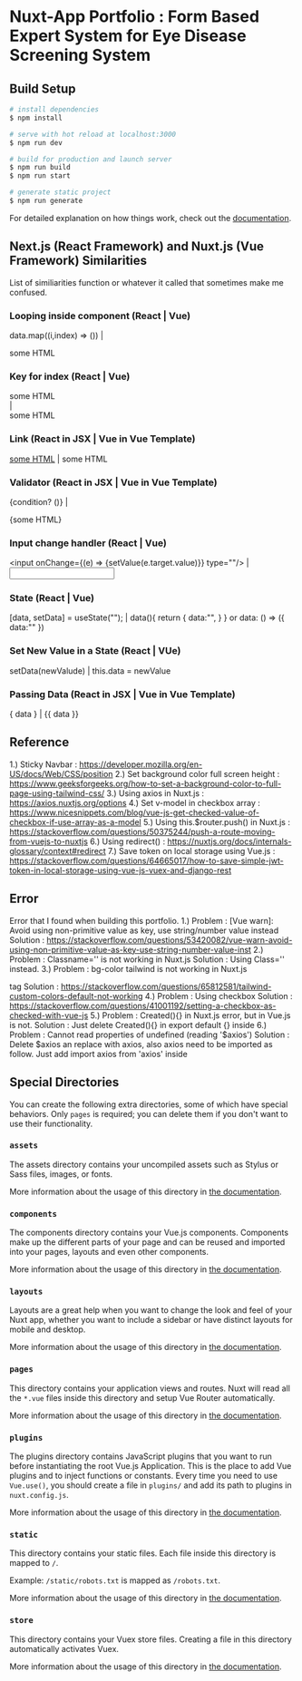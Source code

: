 # Nuxt-App Portfolio : Form Based Expert System for Eye Disease Screening System

## Build Setup

```bash
# install dependencies
$ npm install

# serve with hot reload at localhost:3000
$ npm run dev

# build for production and launch server
$ npm run build
$ npm run start

# generate static project
$ npm run generate
```

For detailed explanation on how things work, check out the [documentation](https://nuxtjs.org).

## Next.js (React Framework) and Nuxt.js (Vue Framework) Similarities

List of similiarities function or whatever it called that sometimes make me confused.

### Looping inside component (React | Vue)
data.map((i,index) => (<some JSX>)) | <div v-for="(i,index) in data">some HTML</div>

### Key for index (React | Vue)
<div key={}>some HTML</div> | <div :key="">some HTML</div>

### Link (React in JSX | Vue in Vue Template)
<a href="">some HTML</a> | <a :href="">some HTML</a>

### Validator (React in JSX | Vue in Vue Template)
{condition? (<some JSX>)} | <div v-if="condition">{some HTML}</div>

### Input change handler (React | Vue)
<input onChange={(e) => {setValue(e.target.value)}} type=""/> | <input v-model="value" type=""/>

### State (React | Vue)
[data, setData] = useState(""); | data(){ return { data:"", } } or data: () => ({ data:"" })

### Set New Value in a State (React | VUe)
setData(newValude) | this.data = newValue

### Passing Data (React in JSX | Vue in Vue Template)
{ data } | {{ data }}

## Reference 

1.) Sticky Navbar : https://developer.mozilla.org/en-US/docs/Web/CSS/position
2.) Set background color full screen height : https://www.geeksforgeeks.org/how-to-set-a-background-color-to-full-page-using-tailwind-css/
3.) Using axios in Nuxt.js : https://axios.nuxtjs.org/options
4.) Set v-model in checkbox array : https://www.nicesnippets.com/blog/vue-js-get-checked-value-of-checkbox-if-use-array-as-a-model
5.) Using this.$router.push() in Nuxt.js : https://stackoverflow.com/questions/50375244/push-a-route-moving-from-vuejs-to-nuxtjs
6.) Using redirect() : https://nuxtjs.org/docs/internals-glossary/context#redirect
7.) Save token on local storage using Vue.js : https://stackoverflow.com/questions/64665017/how-to-save-simple-jwt-token-in-local-storage-using-vue-js-vuex-and-django-rest

## Error

Error that I found when building this portfolio.
1.) Problem : [Vue warn]: Avoid using non-primitive value as key, use string/number value instead
Solution : https://stackoverflow.com/questions/53420082/vue-warn-avoid-using-non-primitive-value-as-key-use-string-number-value-inst
2.) Problem : Classname='' is not working in Nuxt.js
Solution : Using Class='' instead.
3.) Problem : bg-color tailwind is not working in Nuxt.js <main> tag
Solution : https://stackoverflow.com/questions/65812581/tailwind-custom-colors-default-not-working
4.) Problem : Using checkbox
Solution : https://stackoverflow.com/questions/41001192/setting-a-checkbox-as-checked-with-vue-js
5.) Problem : Created(){} in Nuxt.js error, but in Vue.js is not.
Solution : Just delete Created(){} in export default {} inside <script></script>
6.) Problem : Cannot read properties of undefined (reading '$axios')
Solution : Delete $axios an replace with axios, also axios need to be imported as follow. Just add import axios from 'axios' inside <script></script>

## Special Directories

You can create the following extra directories, some of which have special behaviors. Only `pages` is required; you can delete them if you don't want to use their functionality.

### `assets`

The assets directory contains your uncompiled assets such as Stylus or Sass files, images, or fonts.

More information about the usage of this directory in [the documentation](https://nuxtjs.org/docs/2.x/directory-structure/assets).

### `components`

The components directory contains your Vue.js components. Components make up the different parts of your page and can be reused and imported into your pages, layouts and even other components.

More information about the usage of this directory in [the documentation](https://nuxtjs.org/docs/2.x/directory-structure/components).

### `layouts`

Layouts are a great help when you want to change the look and feel of your Nuxt app, whether you want to include a sidebar or have distinct layouts for mobile and desktop.

More information about the usage of this directory in [the documentation](https://nuxtjs.org/docs/2.x/directory-structure/layouts).


### `pages`

This directory contains your application views and routes. Nuxt will read all the `*.vue` files inside this directory and setup Vue Router automatically.

More information about the usage of this directory in [the documentation](https://nuxtjs.org/docs/2.x/get-started/routing).

### `plugins`

The plugins directory contains JavaScript plugins that you want to run before instantiating the root Vue.js Application. This is the place to add Vue plugins and to inject functions or constants. Every time you need to use `Vue.use()`, you should create a file in `plugins/` and add its path to plugins in `nuxt.config.js`.

More information about the usage of this directory in [the documentation](https://nuxtjs.org/docs/2.x/directory-structure/plugins).

### `static`

This directory contains your static files. Each file inside this directory is mapped to `/`.

Example: `/static/robots.txt` is mapped as `/robots.txt`.

More information about the usage of this directory in [the documentation](https://nuxtjs.org/docs/2.x/directory-structure/static).

### `store`

This directory contains your Vuex store files. Creating a file in this directory automatically activates Vuex.

More information about the usage of this directory in [the documentation](https://nuxtjs.org/docs/2.x/directory-structure/store).
